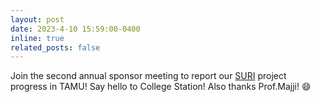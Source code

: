 ```yaml
---
layout: post
date: 2023-4-10 15:59:00-0400
inline: true
related_posts: false
---
```


Join the second annual sponsor meeting to report our [SURI](https://www.cmu.edu/news/stories/archives/2022/january/cmu-led-research-team-selected-to-develop-robotics-technology-to-service-satellites-build-structures) project progress in TAMU! Say hello to College Station! Also thanks Prof.Majji! :smile:

